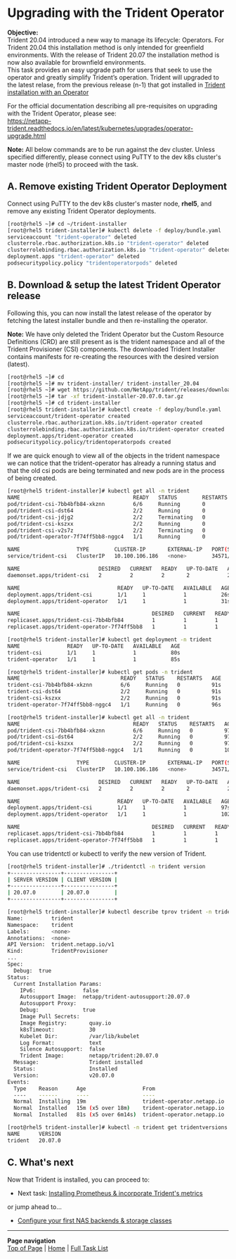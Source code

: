 # Upgrading with the Trident Operator

**Objective:**  
Trident 20.04 introduced a new way to manage its lifecycle: Operators. For Trident 20.04 this installation method is only intended for greenfield environments. With the release of Trident 20.07 the installation method is now also available for brownfield environments.  
This task provides an easy upgrade path for users that seek to use the operator and greatly simplify Trident’s operation. Trident will upgraded to the latest relase, from the previous release (n-1) that got installed in [Trident installation with an Operator](../trident_install)  

For the official documentation describing all pre-requisites on upgrading with the Trident Operator, please see:  
<https://netapp-trident.readthedocs.io/en/latest/kubernetes/upgrades/operator-upgrade.html>

**Note:** All below commands are to be run against the dev cluster. Unless specified differently, please connect using PuTTY to the dev k8s cluster's master node (rhel5) to proceed with the task.  

## A. Remove existing Trident Operator Deployment

Connect using PuTTY to the dev k8s cluster's master node, **rhel5**, and remove any existing Trident Operator deployments.  

```bash
[root@rhel5 ~]# cd ~/trident-installer
[root@rhel5 trident-installer]# kubectl delete -f deploy/bundle.yaml
serviceaccount "trident-operator" deleted
clusterrole.rbac.authorization.k8s.io "trident-operator" deleted
clusterrolebinding.rbac.authorization.k8s.io "trident-operator" deleted
deployment.apps "trident-operator" deleted
podsecuritypolicy.policy "tridentoperatorpods" deleted
```

## B. Download & setup the latest Trident Operator release

Following this, you can now install the latest release of the operator by fetching the latest installer bundle and then re-installing the operator.

**Note:** We have only deleted the Trident Operator but the Custom Resource Definitions (CRD) are still present as is the trident namespace and all of the Trident Provisioner (CSI) components. The downloaded Trident Installer contains manifests for re-creating the resources with the desired version (latest).  

```bash
[root@rhel5 ~]# cd
[root@rhel5 ~]# mv trident-installer/ trident-installer_20.04
[root@rhel5 ~]# wget https://github.com/NetApp/trident/releases/download/v20.07.0/trident-installer-20.07.0.tar.gz
[root@rhel5 ~]# tar -xf trident-installer-20.07.0.tar.gz
[root@rhel5 ~]# cd trident-installer
[root@rhel5 trident-installer]# kubectl create -f deploy/bundle.yaml
serviceaccount/trident-operator created
clusterrole.rbac.authorization.k8s.io/trident-operator created
clusterrolebinding.rbac.authorization.k8s.io/trident-operator created
deployment.apps/trident-operator created
podsecuritypolicy.policy/tridentoperatorpods created
```

If we are quick enough to view all of the objects in the trident namespace we can notice that the trident-operator has already a running status and that the old csi pods are being terminated and new pods are in the process of being created.  

```bash
[root@rhel5 trident-installer]# kubectl get all -n trident
NAME                                    READY   STATUS        RESTARTS   AGE
pod/trident-csi-7bb4bfb84-xkznn         6/6     Running       0          26s
pod/trident-csi-dst64                   2/2     Running       0          26s
pod/trident-csi-jdjg2                   2/2     Terminating   0          13m
pod/trident-csi-kszxx                   2/2     Running       0          26s
pod/trident-csi-v2s7z                   2/2     Terminating   0          13m
pod/trident-operator-7f74ff5bb8-nggc4   1/1     Running       0          31s

NAME                  TYPE        CLUSTER-IP       EXTERNAL-IP   PORT(S)              AGE
service/trident-csi   ClusterIP   10.100.106.186   <none>        34571/TCP,9220/TCP   26s

NAME                         DESIRED   CURRENT   READY   UP-TO-DATE   AVAILABLE   NODE SELECTOR                                     AGE
daemonset.apps/trident-csi   2         2         2       2            2           kubernetes.io/arch=amd64,kubernetes.io/os=linux   26s

NAME                               READY   UP-TO-DATE   AVAILABLE   AGE
deployment.apps/trident-csi        1/1     1            1           26s
deployment.apps/trident-operator   1/1     1            1           31s

NAME                                          DESIRED   CURRENT   READY   AGE
replicaset.apps/trident-csi-7bb4bfb84         1         1         1       26s
replicaset.apps/trident-operator-7f74ff5bb8   1         1         1       31s

[root@rhel5 trident-installer]# kubectl get deployment -n trident
NAME               READY   UP-TO-DATE   AVAILABLE   AGE
trident-csi        1/1     1            1           80s
trident-operator   1/1     1            1           85s

[root@rhel5 trident-installer]# kubectl get pods -n trident
NAME                                READY   STATUS    RESTARTS   AGE
trident-csi-7bb4bfb84-xkznn         6/6     Running   0          91s
trident-csi-dst64                   2/2     Running   0          91s
trident-csi-kszxx                   2/2     Running   0          91s
trident-operator-7f74ff5bb8-nggc4   1/1     Running   0          96s

[root@rhel5 trident-installer]# kubectl get all -n trident
NAME                                    READY   STATUS    RESTARTS   AGE
pod/trident-csi-7bb4bfb84-xkznn         6/6     Running   0          97s
pod/trident-csi-dst64                   2/2     Running   0          97s
pod/trident-csi-kszxx                   2/2     Running   0          97s
pod/trident-operator-7f74ff5bb8-nggc4   1/1     Running   0          102s

NAME                  TYPE        CLUSTER-IP       EXTERNAL-IP   PORT(S)              AGE
service/trident-csi   ClusterIP   10.100.106.186   <none>        34571/TCP,9220/TCP   97s

NAME                         DESIRED   CURRENT   READY   UP-TO-DATE   AVAILABLE   NODE SELECTOR                                     AGE
daemonset.apps/trident-csi   2         2         2       2            2           kubernetes.io/arch=amd64,kubernetes.io/os=linux   97s

NAME                               READY   UP-TO-DATE   AVAILABLE   AGE
deployment.apps/trident-csi        1/1     1            1           97s
deployment.apps/trident-operator   1/1     1            1           102s

NAME                                          DESIRED   CURRENT   READY   AGE
replicaset.apps/trident-csi-7bb4bfb84         1         1         1       97s
replicaset.apps/trident-operator-7f74ff5bb8   1         1         1       102s
```

You can use tridentctl or kubectl to verify the new version of Trident.

```bash
[root@rhel5 trident-installer]# ./tridentctl -n trident version
+----------------+----------------+
| SERVER VERSION | CLIENT VERSION |
+----------------+----------------+
| 20.07.0        | 20.07.0        |
+----------------+----------------+

[root@rhel5 trident-installer]# kubectl describe tprov trident -n trident
Name:         trident
Namespace:    trident
Labels:       <none>
Annotations:  <none>
API Version:  trident.netapp.io/v1
Kind:         TridentProvisioner
...
Spec:
  Debug:  true
Status:
  Current Installation Params:
    IPv6:               false
    Autosupport Image:  netapp/trident-autosupport:20.07.0
    Autosupport Proxy:
    Debug:              true
    Image Pull Secrets:
    Image Registry:       quay.io
    k8sTimeout:           30
    Kubelet Dir:          /var/lib/kubelet
    Log Format:           text
    Silence Autosupport:  false
    Trident Image:        netapp/trident:20.07.0
  Message:                Trident installed
  Status:                 Installed
  Version:                v20.07.0
Events:
  Type    Reason      Age                  From                        Message
  ----    ------      ----                 ----                        -------
  Normal  Installing  19m                  trident-operator.netapp.io  Installing Trident
  Normal  Installed   15m (x5 over 18m)    trident-operator.netapp.io  Trident installed
  Normal  Installed   81s (x5 over 6m14s)  trident-operator.netapp.io  Trident installed

[root@rhel5 trident-installer]# kubectl -n trident get tridentversions
NAME      VERSION
trident   20.07.0
```

## C. What's next

Now that Trident is installed, you can proceed to:  

- Next task: [Installing Prometheus & incorporate Trident's metrics](../config_prometheus)

or jump ahead to...  

- [Configure your first NAS backends & storage classes](../config_file)  

---
**Page navigation**  
[Top of Page](#top) | [Home](/README.md) | [Full Task List](/README.md#dev-k8s-cluster-tasks)
